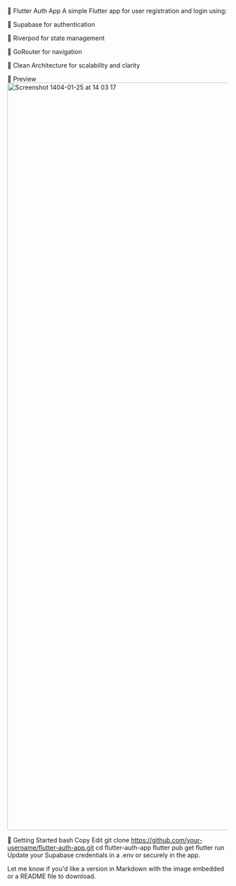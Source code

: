 🚀 Flutter Auth App
A simple Flutter app for user registration and login using:

🔐 Supabase for authentication

🧠 Riverpod for state management

🧭 GoRouter for navigation

🧼 Clean Architecture for scalability and clarity

📸 Preview
<img width="1701" alt="Screenshot 1404-01-25 at 14 03 17" src="https://github.com/user-attachments/assets/4700ded3-8872-4392-8966-4c29edc92e39" />



🔧 Getting Started
bash
Copy
Edit
git clone https://github.com/your-username/flutter-auth-app.git
cd flutter-auth-app
flutter pub get
flutter run
Update your Supabase credentials in a .env or securely in the app.

Let me know if you'd like a version in Markdown with the image embedded or a README file to download.
